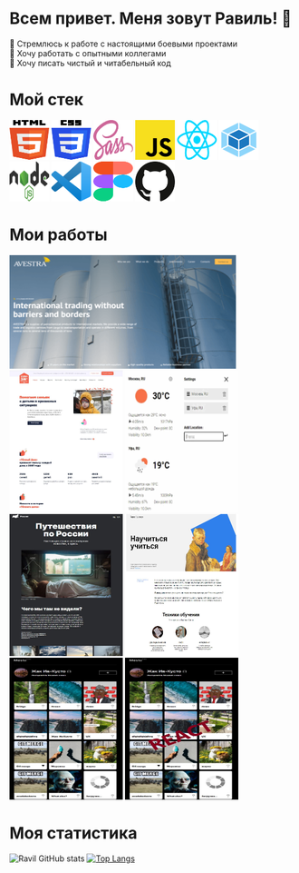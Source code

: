 # Всем привет. Меня зовут Равиль! 👋 

👊 Стремлюсь к работе с настоящими боевыми проектами
<br>
👑 Хочу работать с опытными коллегами
<br>
📝 Хочу писать чистый и читабельный код

# Мой стек
<img src="https://github.com/Ravil377/Ravil377/blob/main/assets/html-5.svg" width="70" height="70">   <img src="https://github.com/Ravil377/Ravil377/blob/main/assets/css-3.svg" width="70" height="70">   <img src="https://github.com/Ravil377/Ravil377/blob/main/assets/sass.svg" width="70" height="70">   <img src="https://github.com/Ravil377/Ravil377/blob/main/assets/javascript.svg" width="70" height="70">   <img src="https://github.com/Ravil377/Ravil377/blob/main/assets/react.svg" width="70" height="70">   <img src="https://github.com/Ravil377/Ravil377/blob/main/assets/webpack.svg" width="70" height="70">   <img src="https://github.com/Ravil377/Ravil377/blob/main/assets/nodejs.svg" width="70" height="70">   <img src="https://github.com/Ravil377/Ravil377/blob/main/assets/visual-studio-code.svg" width="70" height="70">   <img src="https://github.com/Ravil377/Ravil377/blob/main/assets/figma.svg" width="70" height="70">   <img src="https://github.com/Ravil377/Ravil377/blob/main/assets/github-icon.svg" width="70" height="70">

# Мои работы
<a href="https://ravil377.github.io/Avestra_site/"><img src="https://github.com/Ravil377/Ravil377/blob/main/assets/avestra.png" width="400" height="200"></a>
<a href="https://ravil377.github.io/warmhouse_site/"><img src="https://github.com/Ravil377/Ravil377/blob/main/assets/Screenshot_11.jpg" width="200" height="250"></a>
<a href="https://ravil377.github.io/react-weather-api/"><img src="https://github.com/Ravil377/react-weather-api/blob/main/assets/3.jpg" width="200" height="250"></a>
<a href="https://github.com/Ravil377/russian-travel"><img src="https://github.com/Ravil377/Ravil377/blob/main/assets/1.jpg" width="200" height="250"></a>
<a href="https://github.com/Ravil377/how-to-learn"><img src="https://github.com/Ravil377/Ravil377/blob/main/assets/2.jpg" width="200" height="250"></a>
<a href="https://github.com/Ravil377/mesto"><img src="https://github.com/Ravil377/Ravil377/blob/main/assets/3.jpg" width="200" height="250" alt="Javascript"></a>
<a href="https://github.com/Ravil377/mesto-react"><img src="https://github.com/Ravil377/Ravil377/blob/main/assets/4.jpg" width="200" height="250" alt="React"></a>

# Моя статистика
![Ravil GitHub stats](https://github-readme-stats.vercel.app/api?username=Ravil377&show_icons=true&theme=radical)  [![Top Langs](https://github-readme-stats.vercel.app/api/top-langs/?username=anuraghazra&layout=compact)](https://github.com/Ravil377/github-readme-stats)

